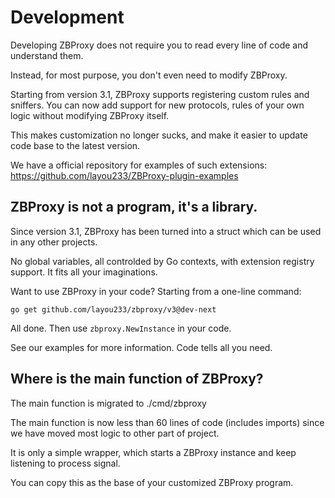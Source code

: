 # Development

Developing ZBProxy does not require you to read every line of code and understand them.

Instead, for most purpose, you don't even need to modify ZBProxy.

Starting from version 3.1, ZBProxy supports registering custom rules and sniffers.
You can now add support for new protocols, rules of your own logic without modifying ZBProxy itself.

This makes customization no longer sucks, and make it easier to update code base to the latest version.

We have a official repository for examples of such extensions: https://github.com/layou233/ZBProxy-plugin-examples

## ZBProxy is not a program, it's a library.

Since version 3.1, ZBProxy has been turned into a struct which can be used in any other projects.

No global variables, all controlded by Go contexts, with extension registry support.
It fits all your imaginations.

Want to use ZBProxy in your code? Starting from a one-line command:

```shell
go get github.com/layou233/zbproxy/v3@dev-next
```

All done. Then use `zbproxy.NewInstance` in your code.

See our examples for more information. Code tells all you need.

## Where is the main function of ZBProxy?

The main function is migrated to ./cmd/zbproxy

The main function is now less than 60 lines of code (includes imports) since we have moved most logic to other part of project.

It is only a simple wrapper, which starts a ZBProxy instance and keep listening to process signal.

You can copy this as the base of your customized ZBProxy program.
